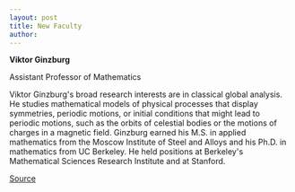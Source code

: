 ```yaml
---
layout: post
title: New Faculty
author: 
---
```


**Viktor Ginzburg**

Assistant Professor of Mathematics  

Viktor Ginzburg's broad research interests are in classical global analysis. He studies mathematical models of physical processes that display symmetries, periodic motions, or initial conditions that might lead to periodic motions, such as the orbits of celestial bodies or the motions of charges in a magnetic field. Ginzburg earned his M.S. in applied mathematics from the Moscow Institute of Steel and Alloys and his Ph.D. in mathematics from UC Berkeley. He held positions at Berkeley's Mathematical Sciences Research Institute and at Stanford.

[Source](http://www1.ucsc.edu/oncampus/currents/96-11-18/newfac.htm "Permalink to New Faculty: Ginzburg: 11-18-96")
